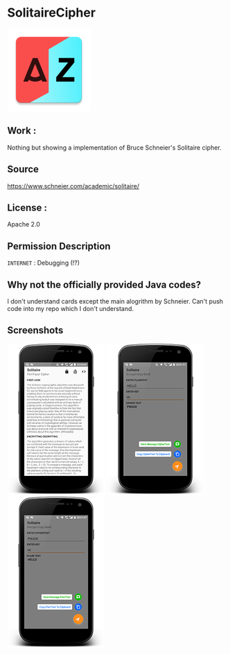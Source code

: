 # SolitaireCipher
![A](https://raw.githubusercontent.com/ExploiTR/SolitaireCipher/master/app/src/main/res/mipmap-xxxhdpi/ic_launcher.png)

## Work :
Nothing but showing a implementation of Bruce Schneier's Solitaire cipher.

## Source
https://www.schneier.com/academic/solitaire/

## License :
Apache 2.0

## Permission Description
`INTERNET` : Debugging (!?)

## Why not the officially provided Java codes?

I don't understand cards except the main alogrithm by Schneier. Can't push code into my repo which I don't understand.

## Screenshots

![1](https://raw.githubusercontent.com/ExploiTR/SolitaireCipher/master/screenshots/device-2018-07-27-205014.png)
![2](https://raw.githubusercontent.com/ExploiTR/SolitaireCipher/master/screenshots/device-2018-07-27-205116.png)
![3](https://raw.githubusercontent.com/ExploiTR/SolitaireCipher/master/screenshots/device-2018-07-27-205151.png)

